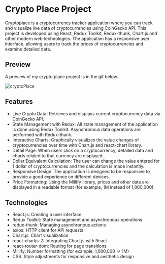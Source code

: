 # Crypto Place Project
Cryptoplace is a cryptocurrency tracker application where you can track and visualize live data of cryptocurrencies using CoinGecko API. This project is developed using React, Redux Toolkit, Redux-thunk, Chart.js and other modern web technologies. The application has a responsive user interface, allowing users to track the prices of cryptocurrencies and examine detailed data.

## Preview
A preview of my crypto place project is in the gif below.

![cryptoPlace](https://github.com/user-attachments/assets/a0fca624-c43c-46fa-97d8-6cfd6fa0143f)

## Features
* Live Crypto Data: Retrieves and displays current cryptocurrency data via CoinGecko API.
* State Management with Redux: All state management of the application is done using Redux Toolkit. Asynchronous data operations are performed with Redux-thunk.
* Interactive Charts: Graphically visualizes the value changes of cryptocurrencies over time with Chart.js and react-chart library.
* Detail Page: When users click on a cryptocurrency, detailed data and charts related to that currency are displayed.
* Dollar Equivalent Calculation: The user can change the value entered for 1 dollar of cryptocurrencies and the calculation is made instantly.
* Responsive Design: The application is designed to be responsive to provide a good experience on different devices.
* Price Formatting: Using the Millify library, prices and other data are displayed in a readable format (for example, 1M instead of 1,000,000).

## Technologies
* React.js: Creating a user interface
* Redux Toolkit: State management and asynchronous operations
* redux-thunk: Managing asynchronous actions
* axios: HTTP client for API requests
* Chart.js: Chart visualization
* react-chartjs-2: Integrating Chart.js with React
* react-router-dom: Routing for page transitions
* Millify: Number formatting (for example, 1,000,000 -> 1M)
* CSS: Style adjustments for responsive and aesthetic design
